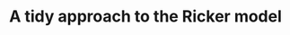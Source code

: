 ---
layout: manual-post
redirect_url: https://mcmaurer.github.io/manual_posts/2022-02-08-ricker_chaos.html
title: A tidy approach to the Ricker model
excerpt: Using the tidyverse to organize population simulation models
read_time: false
---